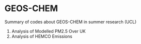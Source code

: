 # GEOS-CHEM
Summary of codes about GEOS-CHEM in summer research (UCL) 
1. Analysis of Modelled PM2.5 Over UK
2. Analysis of HEMCO Emissions
